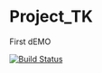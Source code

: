# Project_TK
First dEMO

[![Build Status](https://travis-ci.org/sanotk/Project_TK.svg?branch=master)](https://travis-ci.org/sanotk/Project_TK)
